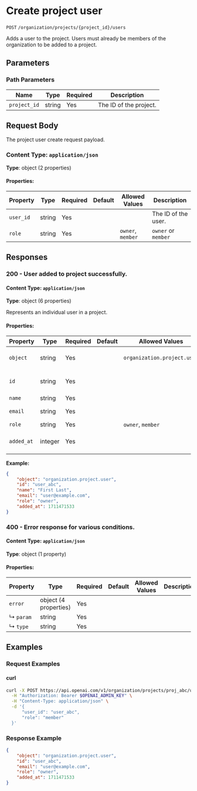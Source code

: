# Create project user

`POST` `/organization/projects/{project_id}/users`

Adds a user to the project. Users must already be members of the organization to be added to a project.

## Parameters

### Path Parameters

| Name | Type | Required | Description |
| ---- | ---- | -------- | ----------- |
| `project_id` | string | Yes | The ID of the project. |

## Request Body

The project user create request payload.

### Content Type: `application/json`

**Type**: object (2 properties)

#### Properties:

| Property | Type | Required | Default | Allowed Values | Description |
| -------- | ---- | -------- | ------- | -------------- | ----------- |
| `user_id` | string | Yes |  |  | The ID of the user. |
| `role` | string | Yes |  | `owner`, `member` | `owner` or `member` |
## Responses

### 200 - User added to project successfully.

#### Content Type: `application/json`

**Type**: object (6 properties)

Represents an individual user in a project.

#### Properties:

| Property | Type | Required | Default | Allowed Values | Description |
| -------- | ---- | -------- | ------- | -------------- | ----------- |
| `object` | string | Yes |  | `organization.project.user` | The object type, which is always `organization.project.user` |
| `id` | string | Yes |  |  | The identifier, which can be referenced in API endpoints |
| `name` | string | Yes |  |  | The name of the user |
| `email` | string | Yes |  |  | The email address of the user |
| `role` | string | Yes |  | `owner`, `member` | `owner` or `member` |
| `added_at` | integer | Yes |  |  | The Unix timestamp (in seconds) of when the project was added. |
**Example:**

```json
{
    "object": "organization.project.user",
    "id": "user_abc",
    "name": "First Last",
    "email": "user@example.com",
    "role": "owner",
    "added_at": 1711471533
}

```

### 400 - Error response for various conditions.

#### Content Type: `application/json`

**Type**: object (1 property)

#### Properties:

| Property | Type | Required | Default | Allowed Values | Description |
| -------- | ---- | -------- | ------- | -------------- | ----------- |
| `error` | object (4 properties) | Yes |  |  |  |
|   ↳ `param` | string | Yes |  |  |  |
|   ↳ `type` | string | Yes |  |  |  |
## Examples

### Request Examples

#### curl
```bash
curl -X POST https://api.openai.com/v1/organization/projects/proj_abc/users \
  -H "Authorization: Bearer $OPENAI_ADMIN_KEY" \
  -H "Content-Type: application/json" \
  -d '{
      "user_id": "user_abc",
      "role": "member"
  }'

```

### Response Example

```json
{
    "object": "organization.project.user",
    "id": "user_abc",
    "email": "user@example.com",
    "role": "owner",
    "added_at": 1711471533
}

```

